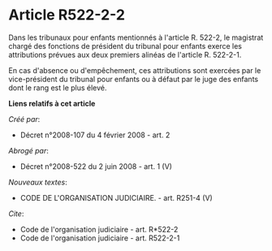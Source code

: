 # Article R522-2-2

Dans les tribunaux pour enfants mentionnés à l'article R. 522-2, le magistrat chargé des fonctions de président du tribunal
pour enfants exerce les attributions prévues aux deux premiers alinéas de l'article R. 522-2-1.

En cas d'absence ou d'empêchement, ces attributions sont exercées par le vice-président du tribunal pour enfants ou à défaut
par le juge des enfants dont le rang est le plus élevé.

**Liens relatifs à cet article**

_Créé par_:

  - Décret n°2008-107 du 4 février 2008 - art. 2

_Abrogé par_:

  - Décret n°2008-522 du 2 juin 2008 - art. 1 (V)

_Nouveaux textes_:

  - CODE DE L'ORGANISATION JUDICIAIRE. - art. R251-4 (V)

_Cite_:

  - Code de l'organisation judiciaire - art. R*522-2
  - Code de l'organisation judiciaire - art. R522-2-1
